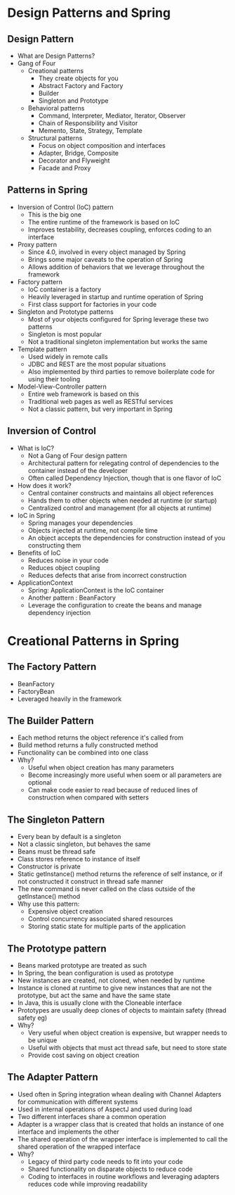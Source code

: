 # Design Patterns and Spring
  ## Design Pattern
  - What are Design Patterns?
  - Gang of Four
    - Creational patterns
        - They create objects for you
        - Abstract Factory and Factory
        - Builder
        - Singleton and Prototype
    - Behavioral patterns
        - Command, Interpreter, Mediator, Iterator, Observer
        - Chain of Responsibility and Visitor
        - Memento, State, Strategy, Template
    - Structural patterns
        - Focus on object composition and interfaces
        - Adapter, Bridge, Composite
        - Decorator and Flyweight
        - Facade and Proxy    
  ## Patterns in Spring
  - Inversion of Control (IoC) pattern
    - This is the big one
    - The entire runtime of the framework is based on IoC
    - Improves testability, decreases coupling, enforces coding to an interface
  - Proxy pattern
    - Since 4.0, involved in every object managed by Spring
    - Brings some major caveats to the operation of Spring
    - Allows addition of behaviors that we leverage throughout the framework
  - Factory pattern
    - IoC container is a factory
    - Heavily leveraged in startup and runtime operation of Spring
    - First class support for factories in your code 
  - Singleton and Prototype patterns
    - Most of your objects configured for Spring leverage these two patterns
    - Singleton is most popular
    - Not a traditional singleton implementation but works the same
  - Template pattern
    - Used widely in remote calls
    - JDBC and REST are the most popular situations
    - Also implemented by third parties to remove boilerplate code for using their tooling
  - Model-View-Controller pattern
    - Entire web framework is based on this
    - Traditional web pages as well as RESTful services
    - Not a classic pattern, but very important in Spring
  ## Inversion of Control
  - What is IoC? 
    - Not a Gang of Four design pattern
    - Architectural pattern for relegating control of dependencies to the container instead of the developer
    - Often called Dependency Injection, though that is one flavor of IoC
  - How does it work?
    - Central container constructs and maintains all object references
    - Hands them to other objects when needed at runtime (or startup)
    - Centralized control and management (for all objects at runtime)     
  - IoC in Spring
    - Spring manages your dependencies
    - Objects injected at runtime, not compile time
    - An object accepts the dependencies for construction instead of you constructing them
  - Benefits of IoC
    - Reduces noise in your code
    - Reduces object coupling 
    - Reduces defects that arise from incorrect construction
  - ApplicationContext
    - Spring: ApplicationContext is the IoC container
    - Another pattern : BeanFactory
    - Leverage the configuration to create the beans and manage dependency injection        
# Creational Patterns in Spring
  ## The Factory Pattern
  - BeanFactory
  - FactoryBean
  - Leveraged heavily in the framework
  ## The Builder Pattern
  - Each method returns the object reference it's called from
  - Build method returns a fully constructed method
  - Functionality can be combined into one class
  - Why? 
    - Useful when object creation has many parameters
    - Become increasingly more useful when soem or all parameters are optional
    - Can make code easier to read because of reduced lines of construction when compared with setters
  ## The Singleton Pattern
  - Every bean by default is a singleton
  - Not a classic singleton, but behaves the same
  - Beans must be thread safe
  - Class stores reference to instance of itself
  - Constructor is private
  - Static getInstance() method returns the reference of self instance, or if not constructed it construct in thread safe manner
  - The new command is never called on the class outside of the getInstance() method
  - Why use this pattern:
    - Expensive object creation
    - Control concurrency associated shared resources
    - Storing static state for multiple parts of the application
  ## The Prototype pattern
  - Beans marked prototype are treated as such
  - In Spring, the bean configuration is used as prototype
  - New instances are created, not cloned, when needed by runtime
  - Instance is cloned at runtime to give new instances that are not the prototype, but act the same and have the same state
  - In Java, this is usually clone with the Cloneable interface
  - Prototypes are usually deep clones of objects to maintain safety (thread safety eg)
  - Why?
    - Very useful when object creation is expensive, but wrapper needs to be unique
    - Useful with objects that must act thread safe, but need to store state
    - Provide cost saving on object creation
  ## The Adapter Pattern
  - Used often in Spring integration whean dealing with Channel Adapters for communication with different systems
  - Used in internal operations of AspectJ and used during load
  - Two different interfaces share a common operation
  - Adapter is a wrapper class that is created that holds an instance of one interface and implements the other
  - The shared operation of the wrapper interface is implemented to call the shared operation of the wrapped interface
  - Why?
    - Legacy of third party code needs to fit into your code
    - Shared functionality on disparate objects to reduce code
    - Coding to interfaces in routine workflows and leveraging adapters reduces code while improving readability
    
  
        
    
  
